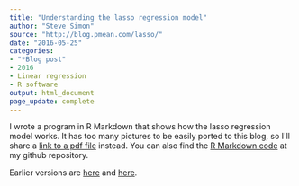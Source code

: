```yaml
---
title: "Understanding the lasso regression model"
author: "Steve Simon"
source: "http://blog.pmean.com/lasso/"
date: "2016-05-25"
categories:
- "*Blog post"
- 2016
- Linear regression
- R software
output: html_document
page_update: complete
---
```


I wrote a program in R Markdown that shows how the lasso regression model works. It has too many pictures to be easily ported to this blog, so I'll share a [link to a pdf file](http://www.pmean.com/16/images/lasso.pdf) instead. You can also find the [R Markdown code](https://github.com/pmean/understanding-lasso) at my github repository.

 
Earlier versions are [here][sim1] and [here][sim2].
 
[sim1]: http://blog.pmean.com/lasso/
[sim2]: http://new.pmean.com/lasso/
 

